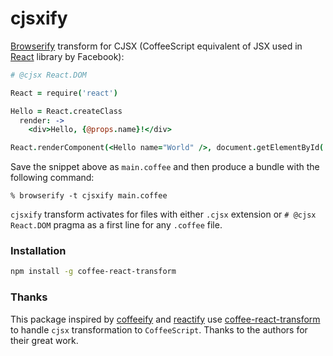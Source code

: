 cjsxify
====

[Browserify](http://browserify.org/) transform for CJSX (CoffeeScript equivalent of JSX used in [React](http://facebook.github.io/react/) library by Facebook):

```coffeescript
# @cjsx React.DOM

React = require('react')

Hello = React.createClass
  render: ->
    <div>Hello, {@props.name}!</div>

React.renderComponent(<Hello name="World" />, document.getElementById('hello'))
```

Save the snippet above as `main.coffee` and then produce a bundle with the following
command:

    % browserify -t cjsxify main.coffee

`cjsxify` transform activates for files with either `.cjsx` extension or `# @cjsx React.DOM` pragma as a first line for any `.coffee` file.

### Installation
```bash
npm install -g coffee-react-transform
```

### Thanks
This package inspired by [coffeeify](https://github.com/jnordberg/coffeeify) and [reactify](https://github.com/andreypopp/reactify) use [coffee-react-transform](https://github.com/jsdf/coffee-react-transform) to handle `cjsx` transformation to `CoffeeScript`.
Thanks to the authors for their great work.
